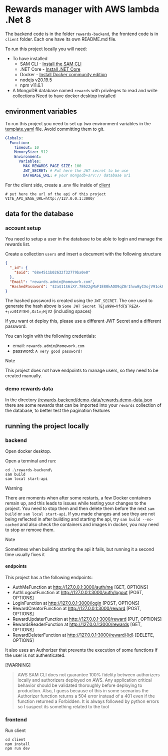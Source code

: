 # Rewards manager with AWS lambda .Net 8

The backend code is in the folder `rewards-backend`, the frontend code is in `client` folder. Each one have its own README.md file.

To run this project locally you will need:
- To have installed 
  - SAM CLI - [Install the SAM CLI](https://docs.aws.amazon.com/serverless-application-model/latest/developerguide/serverless-sam-cli-install.html)
  - .NET Core - [Install .NET Core](https://www.microsoft.com/net/download)
  - Docker - [Install Docker community edition](https://hub.docker.com/search/?type=edition&offering=community)
  - nodejs v20.19.5
  - npm v11.6.1
- A MongoDB database named `rewards` with privileges to read and write collections
Need to have docker desktop installed

## environment variables
To run this project you need to set up two environment variables in the [template.yaml](./rewards-backend/template.yaml) file.
Avoid committing them to git.
```yaml
Globals:
  Function:
    Timeout: 10
    MemorySize: 512
    Environment:
      Variables:
        MAX_REWARDS_PAGE_SIZE: 100
        JWT_SECRET: # Put here the JWT secret to be use
        DATABASE_URL: # your mongodb+srv:// database uri

```

For the client side, create a .env file inside of [client](./client/)

```.env
# put here the url of the api of this project
VITE_API_BASE_URL=http://127.0.0.1:3000/
```

## data for the database
### account setup
You need to setup a user in the database to be able to login and manage the rewards list.

Create a collection `users` and insert a document with the following structure
```json
{
  "_id": {
    "$oid": "68e4511b02632f32779ba0e0"
  },
  "Email": "rewards.admin@homework.com",
  "HashedPassword": "$2a$11$6iXY.7E622gMoF1E80kAOO9qZ0r1hvwByIXojV91ok0sO5Ly/TAky"
}
```
The hashed password is created using the `JWT_SECRET`. The one used to generate the hash above is
```Some JWT Secret TEju99W=Vfd{$`REZA-+;vz01V!SH),Oz1v;HjV2``` (including spaces)

If you want ot deploy this, please use a different JWT Secret and a different password.

You can login with the following credentials:

- email: `rewards.admin@homework.com`
- password: `A very good password!`

> [!NOTE]  
> This project does not have endpoints to manage users, so they need to be created manually.

### demo rewards data
In the directory [/rewards-backend/demo-data/rewards.demo-data.json](/rewards-backend/demo-data/rewards.demo-data.json) there are some rewards that can be imported into your `rewards` collection of the database, to better test the pagination features

## running the project locally

### backend

Open docker desktop.

Open a terminal and run:
```
cd .\rewards-backend\
sam build
sam local start-api
```
> [!WARNING]
> There are moments when after some restarts, a few Docker containers remain up, and this leads to issues while testing your changes to the project. You need to stop them and then delete them before the next `sam build` or `sam local start-api`.
> If you made changes and see they are not being reflected in after building and starting the api, try `sam build --no-cached` and also check the containers and images in docker, you may need to stop or remove them.

> [!NOTE]
> Sometimes when building starting the api it fails, but running it a second time usually fixes it

#### endpoints 
This project has a the following endpoints:

- AuthMeFunction at http://127.0.0.1:3000/auth/me [GET, OPTIONS]
- AuthLogoutFunction at http://127.0.0.1:3000/auth/logout [POST, OPTIONS]
- LoginFunction at http://127.0.0.1:3000/login [POST, OPTIONS]
- RewardCreatorFunction at http://127.0.0.1:3000/reward [POST, OPTIONS]
- RewardUpdaterFunction at http://127.0.0.1:3000/reward [PUT, OPTIONS]
- RewardsReaderFunction at http://127.0.0.1:3000/rewards [GET, OPTIONS]
- RewardDeleterFunction at http://127.0.0.1:3000/reward/{id} [DELETE, OPTIONS]

It also uses an Authorizer that prevents the execution of some functions if the user is not authenticated.

[!WARNING]
> AWS SAM CLI does not guarantee 100% fidelity between authorizers locally and authorizers deployed on AWS. Any application critical behavior should be validated thoroughly before deploying to production.
> Also, I guess because of this in some scenarios the Authorizer function returns a 504 error instead of a 401 even if the function returned a Forbidden. It is always followed by python errors so I suspect its something related to the tool

### frontend
Run client

```
cd client
npm install
npm run dev
```

